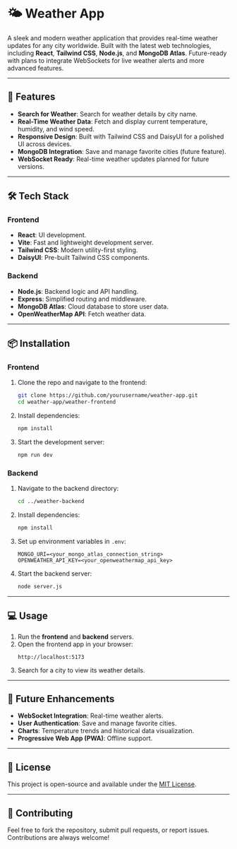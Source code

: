 # 🌤️ Weather App

A sleek and modern weather application that provides real-time weather updates for any city worldwide. Built with the latest web technologies, including **React**, **Tailwind CSS**, **Node.js**, and **MongoDB Atlas**. Future-ready with plans to integrate WebSockets for live weather alerts and more advanced features.

---

## 🚀 Features

- **Search for Weather**: Search for weather details by city name.
- **Real-Time Weather Data**: Fetch and display current temperature, humidity, and wind speed.
- **Responsive Design**: Built with Tailwind CSS and DaisyUI for a polished UI across devices.
- **MongoDB Integration**: Save and manage favorite cities (future feature).
- **WebSocket Ready**: Real-time weather updates planned for future versions.

---

## 🛠️ Tech Stack

### **Frontend**
- **React**: UI development.
- **Vite**: Fast and lightweight development server.
- **Tailwind CSS**: Modern utility-first styling.
- **DaisyUI**: Pre-built Tailwind CSS components.

### **Backend**
- **Node.js**: Backend logic and API handling.
- **Express**: Simplified routing and middleware.
- **MongoDB Atlas**: Cloud database to store user data.
- **OpenWeatherMap API**: Fetch weather data.

---

## 📦 Installation

### **Frontend**
1. Clone the repo and navigate to the frontend:
   ```bash
   git clone https://github.com/yourusername/weather-app.git
   cd weather-app/weather-frontend
   ```
2. Install dependencies:
   ```bash
   npm install
   ```
3. Start the development server:
   ```bash
   npm run dev
   ```

### **Backend**
1. Navigate to the backend directory:
   ```bash
   cd ../weather-backend
   ```
2. Install dependencies:
   ```bash
   npm install
   ```
3. Set up environment variables in `.env`:
   ```env
   MONGO_URI=<your_mongo_atlas_connection_string>
   OPENWEATHER_API_KEY=<your_openweathermap_api_key>
   ```
4. Start the backend server:
   ```bash
   node server.js
   ```

---

## 💻 Usage

1. Run the **frontend** and **backend** servers.
2. Open the frontend app in your browser:
   ```
   http://localhost:5173
   ```
3. Search for a city to view its weather details.

---

## 🌟 Future Enhancements

- **WebSocket Integration**: Real-time weather alerts.
- **User Authentication**: Save and manage favorite cities.
- **Charts**: Temperature trends and historical data visualization.
- **Progressive Web App (PWA)**: Offline support.

---

## 📜 License

This project is open-source and available under the [MIT License](LICENSE).

---

## 🤝 Contributing

Feel free to fork the repository, submit pull requests, or report issues. Contributions are always welcome!
